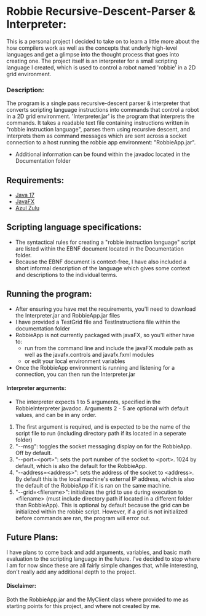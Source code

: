 # Robbie Recursive-Descent-Parser & Interpreter:
This is a personal project I decided to take on to learn a little more about the how compilers work as well as the concepts that underly high-level languages and get a glimpse into the thought process that goes into creating one. The project itself is an interpreter for a small scripting language I created, which is used to control a robot named 'robbie' in a 2D grid environment.

### Description:
The program is a single pass recursive-descent parser & interpreter that converts scripting language instructions into commands that control a robot in a 2D grid environment. 
'Interpreter.jar' is the program that interprets the commands. It takes a readable text file containing instructions written in "robbie instruction language", parses them using recursive descent, and interprets them as command messages which are sent across a socket connection to a host running the robbie app environment: "RobbieApp.jar".
- Additional information can be found within the javadoc located in the Documentation folder

## Requirements:
- [Java 17](https://www.oracle.com/java/technologies/downloads/#java17)
- [JavaFX](https://gluonhq.com/products/javafx/)
- [Azul Zulu](https://www.azul.com/downloads/?package=jdk#zulu)

## Scripting language specifications:
- The syntactical rules for creating a "robbie instruction language" script are listed within the EBNF document located in the Documentation folder.
- Because the EBNF document is context-free, I have also included a short informal description of the language which gives some context and descriptions to the individual terms.

## Running the program:
-  After ensuring you have met the requirements, you'll need to download the Interpreter.jar and RobbieApp.jar files
-  I have provided a TestGrid file and TestInstructions file within the documentation folder
-  RobbieApp is not currently packaged with javaFX, so you'll either have to:
   -  run from the command line and include the javaFX module path as well as the javafx.controls and javafx.fxml modules 
   -  or edit your local environment variables
- Once the RobbieApp environment is running and listening for a connection, you can then run the Interpreter.jar
#### Interpreter arguments:
-  The interpreter expects 1 to 5 arguments, specified in the RobbieInterpreter javadoc. Arguments 2 - 5 are optional with default values, and can be in any order.
1.  The first argument is required, and is expected to be the name of the script file to run (including directory path if its located in a seperate folder)
2.   "--msg": toggles the socket messaging display on for the RobbieApp. Off by default.
3.   "--port=&lt;port&gt;": sets the port number of the socket to &lt;port&gt;. 1024 by default, which is also the default for the RobbieApp.
4.   "--address=&lt;address&gt;": sets the address of the socket to &lt;address&gt;. By default this is the local machine's external IP address, which is also the default of the RobbieApp if it is ran on the same machine.
5.   "--grid=&lt;filename&gt;": initializes the grid to use during execution to &lt;filename&gt; (must include directory path if located in a different folder than RobbieApp). This is optional by default because the grid can be initialized within the robbie script. However, if a grid is not initialized before commands are ran, the program will error out.

## Future Plans:
I have plans to come back and add arguments, variables, and basic math evaluation to the scripting language in the future. I've decided to stop where I am for now since these are all fairly simple changes that, while interesting, don't really add any additional depth to the project.

#### Disclaimer:
Both the RobbieApp.jar and the MyClient class where provided to me as starting points for this project, and where not created by me.

 

